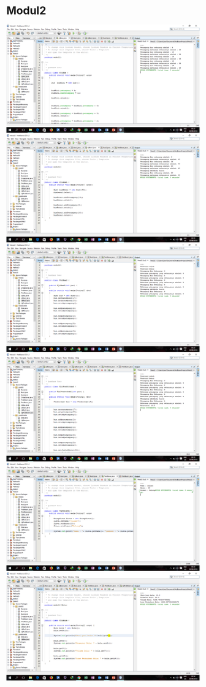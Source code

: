 # Modul2
![all text](https://github.com/izzul112/Modul2/blob/master/Screenshot%20(140).png)
![all text](https://github.com/izzul112/Modul2/blob/master/Screenshot%20(141).png)
![all text](https://github.com/izzul112/Modul2/blob/master/Screenshot%20(142).png)
![all text](https://github.com/izzul112/Modul2/blob/master/Screenshot%20(143).png)
![all text](https://github.com/izzul112/Modul2/blob/master/Screenshot%20(144).png)
![all text](https://github.com/izzul112/Modul2/blob/master/Screenshot%20(145).png)
